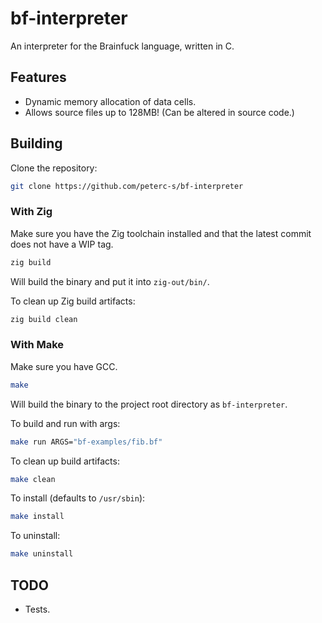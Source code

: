 # bf-interpreter
An interpreter for the Brainfuck language, written in C.

## Features
- Dynamic memory allocation of data cells.
- Allows source files up to 128MB! (Can be altered in source code.)

## Building
Clone the repository:
```bash
git clone https://github.com/peterc-s/bf-interpreter
```

### With Zig
Make sure you have the Zig toolchain installed and that the latest commit does not
have a WIP tag.

```bash
zig build
```

Will build the binary and put it into `zig-out/bin/`.

To clean up Zig build artifacts:
```bash
zig build clean
```

### With Make
Make sure you have GCC.

```bash
make
```

Will build the binary to the project root directory as `bf-interpreter`.

To build and run with args:
```bash
make run ARGS="bf-examples/fib.bf"
```

To clean up build artifacts:
```bash
make clean
```

To install (defaults to `/usr/sbin`):
```bash
make install
```

To uninstall:
```bash
make uninstall
```

## TODO
- Tests.
